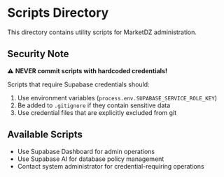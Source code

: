 # Scripts Directory

This directory contains utility scripts for MarketDZ administration.

## Security Note

⚠️ **NEVER commit scripts with hardcoded credentials!**

Scripts that require Supabase credentials should:
1. Use environment variables (`process.env.SUPABASE_SERVICE_ROLE_KEY`)
2. Be added to `.gitignore` if they contain sensitive data
3. Use credential files that are explicitly excluded from git

## Available Scripts

- Use Supabase Dashboard for admin operations
- Use Supabase AI for database policy management
- Contact system administrator for credential-requiring operations